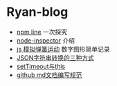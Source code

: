 Ryan-blog
=========
- [npm line] 一次探究
- [node-inspector] 介绍
- [js 模拟弹簧运动] 数字图形简单记录
- [JSON字符串转换的三种方式]
- [setTimeout与this]
- [github md文档编写规范]

[npm line]:https://github.com/Ryan724/blog/tree/master/blog01
[node-inspector]:https://github.com/Ryan724/blog/tree/master/blog02
[js 模拟弹簧运动]:https://github.com/Ryan724/blog/tree/master/blog03
[Algorithms]:https://github.com/Ryan724/blog/tree/master/blog04
[JSON字符串转换的三种方式]:https://github.com/Ryan724/blog/tree/master/blog05
[setTimeout与this]:https://github.com/Ryan724/blog/tree/master/blog06
[github md文档编写规范]:https://github.com/Ryan724/blog/tree/master/blog07

